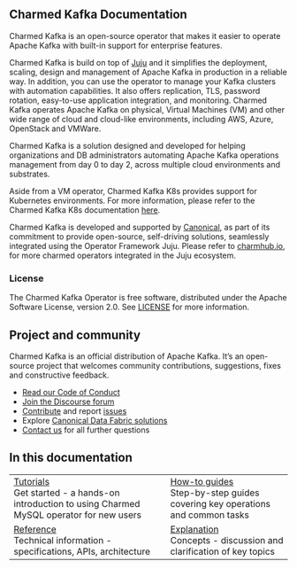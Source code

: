 ## Charmed Kafka Documentation

Charmed Kafka is an open-source operator that makes it easier to operate Apache Kafka with built-in support for enterprise features. 

Charmed Kafka is build on top of [Juju](https://juju.is/) and it simplifies the deployment, scaling, design and management of Apache Kafka in production in a reliable way. In addition, you can use the operator to manage your Kafka clusters with automation capabilities. It also offers replication, TLS, password rotation, easy-to-use application integration, and monitoring.
Charmed Kafka operates Apache Kafka on physical, Virtual Machines (VM) and other wide range of cloud and cloud-like environments, including AWS, Azure, OpenStack and VMWare. 

Charmed Kafka is a solution designed and developed for helping organizations and 
DB administrators automating Apache Kafka operations management from day 0 to day 2, across multiple cloud environments and substrates.

Aside from a VM operator, Charmed Kafka K8s provides support for Kubernetes environments. For more information, please refer to the Charmed Kafka K8s documentation [here](/t/charmed-kafka-k8s-documentation/10296).

Charmed Kafka is developed and supported by [Canonical](https://ubuntu.com/), as part of its commitment to 
provide open-source, self-driving solutions, seamlessly integrated using the Operator Framework Juju. Please 
refer to [charmhub.io](https://charmhub.io/), for more charmed operators integrated in the Juju ecosystem.

### License

The Charmed Kafka Operator is free software, distributed under the Apache Software License, version 2.0. See [LICENSE](https://github.com/canonical/kafka-operator/blob/main/LICENSE) for more information.

## Project and community

Charmed Kafka is an official distribution of Apache Kafka. It’s an open-source project that welcomes community contributions, suggestions, fixes and constructive feedback.
- [Read our Code of Conduct](https://ubuntu.com/community/code-of-conduct)
- [Join the Discourse forum](/tag/kafka)
- [Contribute](https://github.com/canonical/kafka-operator/blob/main/CONTRIBUTING.md) and report [issues](https://github.com/canonical/kafka-operator/issues/new)
- Explore [Canonical Data Fabric solutions](https://canonical.com/data)
- [Contact us]([/t/13107) for all further questions

## In this documentation

| | |
|--|--|
|  [Tutorials](/t/charmed-kafka-tutorial-overview/10571)</br>  Get started - a hands-on introduction to using Charmed MySQL operator for new users </br> |  [How-to guides](/t/charmed-kafka-how-to-manage-units/10287) </br> Step-by-step guides covering key operations and common tasks |
| [Reference](https://charmhub.io/kafka/actions?channel=3/stable) </br> Technical information - specifications, APIs, architecture | [Explanation]() </br> Concepts - discussion and clarification of key topics  |
